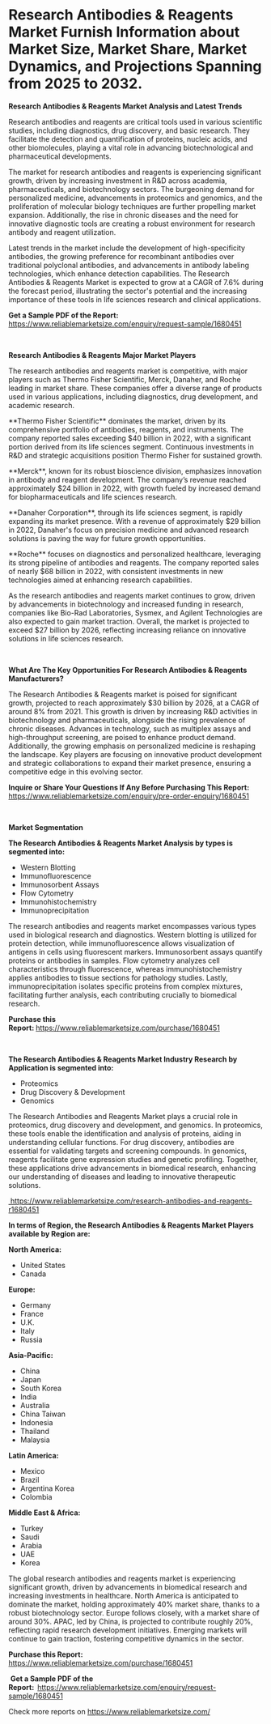 <p><h1>Research Antibodies & Reagents Market Furnish Information about Market Size, Market Share, Market Dynamics, and Projections Spanning from 2025 to 2032.</h1></p><p><strong>Research Antibodies & Reagents Market Analysis and Latest Trends</strong></p>
<p><p>Research antibodies and reagents are critical tools used in various scientific studies, including diagnostics, drug discovery, and basic research. They facilitate the detection and quantification of proteins, nucleic acids, and other biomolecules, playing a vital role in advancing biotechnological and pharmaceutical developments.</p><p>The market for research antibodies and reagents is experiencing significant growth, driven by increasing investment in R&D across academia, pharmaceuticals, and biotechnology sectors. The burgeoning demand for personalized medicine, advancements in proteomics and genomics, and the proliferation of molecular biology techniques are further propelling market expansion. Additionally, the rise in chronic diseases and the need for innovative diagnostic tools are creating a robust environment for research antibody and reagent utilization.</p><p>Latest trends in the market include the development of high-specificity antibodies, the growing preference for recombinant antibodies over traditional polyclonal antibodies, and advancements in antibody labeling technologies, which enhance detection capabilities. The Research Antibodies & Reagents Market is expected to grow at a CAGR of 7.6% during the forecast period, illustrating the sector's potential and the increasing importance of these tools in life sciences research and clinical applications.</p></p>
<p><strong>Get a Sample PDF of the Report:&nbsp;</strong> <a href="https://www.reliablemarketsize.com/enquiry/request-sample/1680451?utm_campaign=2315&utm_medium=2&utm_source=Github&utm_content=ia&utm_term=24032025&utm_id=research-antibodies-reagents">https://www.reliablemarketsize.com/enquiry/request-sample/1680451</a></p>
<p>&nbsp;</p>
<p><strong>Research Antibodies & Reagents Major Market Players</strong></p>
<p><p>The research antibodies and reagents market is competitive, with major players such as Thermo Fisher Scientific, Merck, Danaher, and Roche leading in market share. These companies offer a diverse range of products used in various applications, including diagnostics, drug development, and academic research.</p><p>**Thermo Fisher Scientific** dominates the market, driven by its comprehensive portfolio of antibodies, reagents, and instruments. The company reported sales exceeding $40 billion in 2022, with a significant portion derived from its life sciences segment. Continuous investments in R&D and strategic acquisitions position Thermo Fisher for sustained growth.</p><p>**Merck**, known for its robust bioscience division, emphasizes innovation in antibody and reagent development. The company’s revenue reached approximately $24 billion in 2022, with growth fueled by increased demand for biopharmaceuticals and life sciences research.</p><p>**Danaher Corporation**, through its life sciences segment, is rapidly expanding its market presence. With a revenue of approximately $29 billion in 2022, Danaher's focus on precision medicine and advanced research solutions is paving the way for future growth opportunities.</p><p>**Roche** focuses on diagnostics and personalized healthcare, leveraging its strong pipeline of antibodies and reagents. The company reported sales of nearly $68 billion in 2022, with consistent investments in new technologies aimed at enhancing research capabilities.</p><p>As the research antibodies and reagents market continues to grow, driven by advancements in biotechnology and increased funding in research, companies like Bio-Rad Laboratories, Sysmex, and Agilent Technologies are also expected to gain market traction. Overall, the market is projected to exceed $27 billion by 2026, reflecting increasing reliance on innovative solutions in life sciences research.</p></p>
<p>&nbsp;</p>
<p><strong>What Are The Key Opportunities For Research Antibodies & Reagents Manufacturers?</strong></p>
<p><p>The Research Antibodies & Reagents market is poised for significant growth, projected to reach approximately $30 billion by 2026, at a CAGR of around 8% from 2021. This growth is driven by increasing R&D activities in biotechnology and pharmaceuticals, alongside the rising prevalence of chronic diseases. Advances in technology, such as multiplex assays and high-throughput screening, are poised to enhance product demand. Additionally, the growing emphasis on personalized medicine is reshaping the landscape. Key players are focusing on innovative product development and strategic collaborations to expand their market presence, ensuring a competitive edge in this evolving sector.</p></p>
<p><strong>Inquire or Share Your Questions If Any Before Purchasing This Report:</strong> <a href="https://www.reliablemarketsize.com/enquiry/pre-order-enquiry/1680451?utm_campaign=2315&utm_medium=2&utm_source=Github&utm_content=ia&utm_term=24032025&utm_id=research-antibodies-reagents">https://www.reliablemarketsize.com/enquiry/pre-order-enquiry/1680451</a></p>
<p>&nbsp;</p>
<p><strong>Market Segmentation</strong></p>
<p><strong>The Research Antibodies & Reagents Market Analysis by types is segmented into:</strong></p>
<p><ul><li>Western Blotting</li><li>Immunofluorescence</li><li>Immunosorbent Assays</li><li>Flow Cytometry</li><li>Immunohistochemistry</li><li>Immunoprecipitation</li></ul></p>
<p><p>The research antibodies and reagents market encompasses various types used in biological research and diagnostics. Western blotting is utilized for protein detection, while immunofluorescence allows visualization of antigens in cells using fluorescent markers. Immunosorbent assays quantify proteins or antibodies in samples. Flow cytometry analyzes cell characteristics through fluorescence, whereas immunohistochemistry applies antibodies to tissue sections for pathology studies. Lastly, immunoprecipitation isolates specific proteins from complex mixtures, facilitating further analysis, each contributing crucially to biomedical research.</p></p>
<p><strong>Purchase this Report:&nbsp;</strong><a href="https://www.reliablemarketsize.com/purchase/1680451?utm_campaign=2315&utm_medium=2&utm_source=Github&utm_content=ia&utm_term=24032025&utm_id=research-antibodies-reagents">https://www.reliablemarketsize.com/purchase/1680451</a></p>
<p>&nbsp;</p>
<p><strong>The Research Antibodies & Reagents Market Industry Research by Application is segmented into:</strong></p>
<p><ul><li>Proteomics</li><li>Drug Discovery & Development</li><li>Genomics</li></ul></p>
<p><p>The Research Antibodies and Reagents Market plays a crucial role in proteomics, drug discovery and development, and genomics. In proteomics, these tools enable the identification and analysis of proteins, aiding in understanding cellular functions. For drug discovery, antibodies are essential for validating targets and screening compounds. In genomics, reagents facilitate gene expression studies and genetic profiling. Together, these applications drive advancements in biomedical research, enhancing our understanding of diseases and leading to innovative therapeutic solutions.</p></p>
<p><a href="https://www.reliablemarketsize.com/research-antibodies-and-reagents-r1680451?utm_campaign=2315&utm_medium=2&utm_source=Github&utm_content=ia&utm_term=24032025&utm_id=research-antibodies-reagents">&nbsp;https://www.reliablemarketsize.com/research-antibodies-and-reagents-r1680451</a></p>
<p><strong>In terms of Region, the Research Antibodies & Reagents Market Players available by Region are:</strong></p>
<p>
    <p> <strong> North America: </strong>
        <ul>
            <li>United States</li>
            <li>Canada</li>
        </ul>
        </p> 
    <p> <strong> Europe: </strong>
        <ul>
            <li>Germany</li>
            <li>France</li>
            <li>U.K.</li>
            <li>Italy</li>
            <li>Russia</li>
        </ul>
        </p> 
    <p> <strong> Asia-Pacific: </strong>
        <ul>
            <li>China</li>
            <li>Japan</li>
            <li>South Korea</li>
            <li>India</li>
            <li>Australia</li>
            <li>China Taiwan</li>
            <li>Indonesia</li>
            <li>Thailand</li>
            <li>Malaysia</li>
        </ul>
        </p> 
    <p> <strong> Latin America: </strong>
        <ul>
            <li>Mexico</li>
            <li>Brazil</li>
            <li>Argentina Korea</li>
            <li>Colombia</li>
        </ul>
        </p> 
    <p> <strong> Middle East & Africa: </strong>
        <ul>
            <li>Turkey</li>
            <li>Saudi</li>
            <li>Arabia</li>
            <li>UAE</li>
            <li>Korea</li>
        </ul>
    </p>
    </p>
<p><p>The global research antibodies and reagents market is experiencing significant growth, driven by advancements in biomedical research and increasing investments in healthcare. North America is anticipated to dominate the market, holding approximately 40% market share, thanks to a robust biotechnology sector. Europe follows closely, with a market share of around 30%. APAC, led by China, is projected to contribute roughly 20%, reflecting rapid research development initiatives. Emerging markets will continue to gain traction, fostering competitive dynamics in the sector.</p></p>
<p><strong>Purchase this Report: </strong><a href="https://www.reliablemarketsize.com/purchase/1680451?utm_campaign=2315&utm_medium=2&utm_source=Github&utm_content=ia&utm_term=24032025&utm_id=research-antibodies-reagents">https://www.reliablemarketsize.com/purchase/1680451</a></p>
<p>&nbsp;<strong>Get a Sample PDF of the Report:&nbsp;&nbsp;</strong><a href="https://www.reliablemarketsize.com/enquiry/request-sample/1680451?utm_campaign=2315&utm_medium=2&utm_source=Github&utm_content=ia&utm_term=24032025&utm_id=research-antibodies-reagents">https://www.reliablemarketsize.com/enquiry/request-sample/1680451</a></p>
<p><strong></strong></p>
<p>Check more reports on <a href="https://www.reliablemarketsize.com/?utm_campaign=2315&utm_medium=2&utm_source=Github&utm_content=ia&utm_term=24032025&utm_id=research-antibodies-reagents">https://www.reliablemarketsize.com/</a></p>
